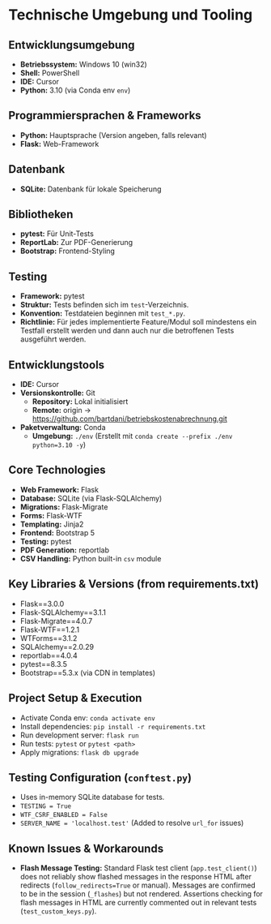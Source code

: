 # Technische Umgebung und Tooling

## Entwicklungsumgebung
- **Betriebssystem:** Windows 10 (win32)
- **Shell:** PowerShell
- **IDE:** Cursor
- **Python:** 3.10 (via Conda env `env`)

## Programmiersprachen & Frameworks
- **Python:** Hauptsprache (Version angeben, falls relevant)
- **Flask:** Web-Framework

## Datenbank
- **SQLite:** Datenbank für lokale Speicherung

## Bibliotheken
- **pytest:** Für Unit-Tests
- **ReportLab:** Zur PDF-Generierung
- **Bootstrap:** Frontend-Styling

## Testing
- **Framework:** pytest
- **Struktur:** Tests befinden sich im `test`-Verzeichnis.
- **Konvention:** Testdateien beginnen mit `test_*.py`.
- **Richtlinie:** Für jedes implementierte Feature/Modul soll mindestens ein Testfall erstellt werden und dann auch nur die betroffenen Tests ausgeführt werden.

## Entwicklungstools
- **IDE:** Cursor
- **Versionskontrolle:** Git
  - **Repository:** Lokal initialisiert
  - **Remote:** origin -> https://github.com/bartdani/betriebskostenabrechnung.git
- **Paketverwaltung:** Conda
  - **Umgebung:** `./env` (Erstellt mit `conda create --prefix ./env python=3.10 -y`)

## Core Technologies
- **Web Framework:** Flask
- **Database:** SQLite (via Flask-SQLAlchemy)
- **Migrations:** Flask-Migrate
- **Forms:** Flask-WTF
- **Templating:** Jinja2
- **Frontend:** Bootstrap 5
- **Testing:** pytest
- **PDF Generation:** reportlab
- **CSV Handling:** Python built-in `csv` module

## Key Libraries & Versions (from requirements.txt)
- Flask==3.0.0
- Flask-SQLAlchemy==3.1.1
- Flask-Migrate==4.0.7
- Flask-WTF==1.2.1
- WTForms==3.1.2
- SQLAlchemy==2.0.29
- reportlab==4.0.4
- pytest==8.3.5
- Bootstrap==5.3.x (via CDN in templates)

## Project Setup & Execution
- Activate Conda env: `conda activate env`
- Install dependencies: `pip install -r requirements.txt`
- Run development server: `flask run`
- Run tests: `pytest` or `pytest <path>`
- Apply migrations: `flask db upgrade`

## Testing Configuration (`conftest.py`)
- Uses in-memory SQLite database for tests.
- `TESTING = True`
- `WTF_CSRF_ENABLED = False`
- `SERVER_NAME = 'localhost.test'` (Added to resolve `url_for` issues)

## Known Issues & Workarounds
- **Flash Message Testing:** Standard Flask test client (`app.test_client()`) does not reliably show flashed messages in the response HTML after redirects (`follow_redirects=True` or manual). Messages are confirmed to be in the session (`_flashes`) but not rendered. Assertions checking for flash messages in HTML are currently commented out in relevant tests (`test_custom_keys.py`). 